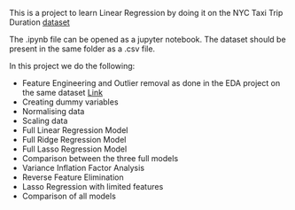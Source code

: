 This is a project to learn Linear Regression by doing it on the NYC Taxi Trip Duration [dataset](https://drive.google.com/file/d/1AYgg6_bTxW84Ip5Yhs0jhEsn88nFot6z/view?usp=sharing)

The .ipynb file can be opened as a jupyter notebook. The dataset should be present in the same folder as a .csv file.

In this project we do the following:

* Feature Engineering and Outlier removal as done in the EDA project on the same dataset [Link](https://github.com/laksharora98/Analytics-Vidhya/tree/main/EDA%20on%20NYC%20Taxi%20Trip%20Duration)
* Creating dummy variables
* Normalising data
* Scaling data
* Full Linear Regression Model
* Full Ridge Regression Model
* Full Lasso Regression Model
* Comparison between the three full models
* Variance Inflation Factor Analysis
* Reverse Feature Elimination
* Lasso Regression with limited features
* Comparison of all models
